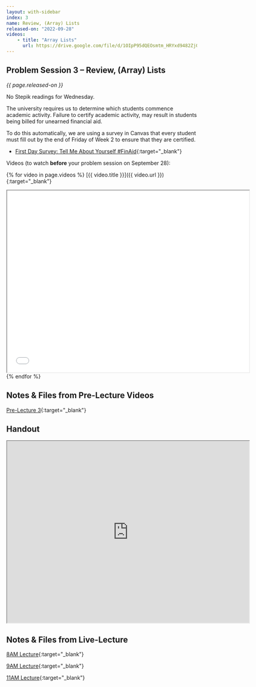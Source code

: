 ```yaml
---
layout: with-sidebar
index: 3
name: Review, (Array) Lists
released-on: "2022-09-28"
videos:
    - title: "Array Lists"
      url: https://drive.google.com/file/d/1OIpP95dQEOsmtm_HRYxd9482Zj0dR54m
---
```


## Problem Session 3 – Review, (Array) Lists

_{{ page.released-on }}_

No Stepik readings for Wednesday.

The university requires us to determine which students commence academic activity. Failure to certify academic activity, may result in students being billed for unearned financial aid.

To do this automatically, we are using a survey in Canvas that every student must fill out by the end of Friday of Week 2 to ensure that they are certified.
- [First Day Survey: Tell Me About Yourself #FinAid](https://canvas.ucsd.edu/courses/39524/quizzes/117363){:target="_blank"}

Videos (to watch **before** your problem session on September 28):

{% for video in page.videos %}
[{{ video.title }}]({{ video.url }}){:target="_blank"}

<iframe src="{{ video.url }}/preview" width="640" height="480" allow="autoplay"></iframe>
{% endfor %}

## Notes & Files from Pre-Lecture Videos

[Pre-Lecture 3](https://github.com/ucsd-cse12-f22/ucsd-cse12-f22.github.io/tree/main/_pre-lectures/lecture-03){:target="_blank"}

## Handout

<iframe src="https://drive.google.com/file/d/1wkTSIvBc8gmaAriyLs2FoqFiYl-yE-nH/preview" width="640" height="480" allow="autoplay"></iframe>

## Notes & Files from Live-Lecture

[8AM Lecture](https://github.com/ucsd-cse12-f22/ucsd-cse12-f22.github.io/tree/main/_lectures/lecture-03/A00){:target="_blank"}

[9AM Lecture](https://github.com/ucsd-cse12-f22/ucsd-cse12-f22.github.io/tree/main/_lectures/lecture-03/B00){:target="_blank"}

[11AM Lecture](https://github.com/ucsd-cse12-f22/ucsd-cse12-f22.github.io/tree/main/_lectures/lecture-03/C00){:target="_blank"}

